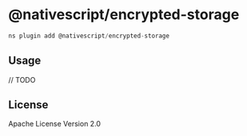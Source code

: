 # @nativescript/encrypted-storage

```javascript
ns plugin add @nativescript/encrypted-storage
```

## Usage

// TODO

## License

Apache License Version 2.0
